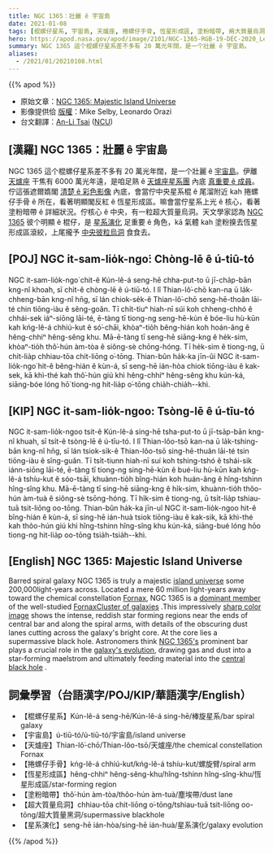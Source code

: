 ```yaml
---
title: NGC 1365：壯麗 ê 宇宙島
date: 2021-01-08
tags: [棍螺仔星系, 宇宙島, 天爐座, 捲螺仔手骨, 恆星形成區, 塗粉暗帶, 痟大質量烏洞, 星系演化]
hero: https://apod.nasa.gov/apod/image/2101/NGC-1365-RGB-19-DEC-2020_Leo_Mike_1024.jpg
summary: NGC 1365 這个棍螺仔星系差不多有 20 萬光年闊，是一个壯麗 ê 宇宙島。
aliases:
  - /2021/01/20210108.html
---
```


{{% apod %}}

- 原始文章：[NGC 1365: Majestic Island Universe](https://apod.nasa.gov/apod/ap210108.html)
- 影像提供佮 [版權](https://apod.nasa.gov/apod/lib/about_apod.html#srapply)：Mike Selby, Leonardo Orazi
- 台文翻譯：[An-Li Tsai](mailto:thianbu.taigi@gmail.com) ([NCU](https://www.astro.ncu.edu.tw))

## [漢羅] NGC 1365：壯麗 ê 宇宙島

NGC 1365 這个棍螺仔星系差不多有 20 萬光年闊，是一个壯麗 ê [宇宙島](https://apod.nasa.gov/apod/ap100109.html)。伊離 [天爐座](http://www.hawastsoc.org/deepsky/for/index.html) 干焦有 6000 萬光年遠，是咱足熟 ê [天爐座星系團](http://heritage.stsci.edu/2005/09/supplemental.html) 內底 [真重要 ê 成員](https://apod.nasa.gov/apod/ap160611.html)。佇這張遮爾媠閣 [清楚 ê 彩色影像](http://www.starkeeper.it/NGC1365.htm) 內底，會當佇中央星系棍 ê 尾溜附近 kah 捲螺仔手骨 ê 所在，看著明顯閣反紅 ê 恆星形成區。嘛會當佇星系上光 ê 核心，看著塗粉暗帶 ê 詳細狀況。佇核心 ê 中央，有一粒超大質量烏洞。天文學家認為 [NGC 1365](http://arxiv.org/abs/0907.2602) 彼个明顯 ê 棍仔，是 [星系演化](http://hubblesite.org/newscenter/archive/releases/1999/34/) 足重要 ê 角色，kā 氣體 kah 塗粉搝去恆星形成區滾絞，上尾攏予 [中央彼粒烏洞](http://hubblesite.org/newscenter/archive/releases/2000/22) 食食去。

## [POJ] NGC it-sam-lio̍k-ngo͘: Chòng-lē ê ú-tiū-tó

NGC it-sam-lio̍k-ngo͘ chit-ê Kún-lê-á seng-hē chha-put-to ū jī-cha̍p-bān kng-nî khoah, sī chi̍t-ê chòng-lē ê ú-tiū-tó. I lî Thian-lô͘-chō kan-na ū la̍k-chheng-bān kng-nî hn̄g, sī lán chiok-se̍k-ê Thian-lô͘-chō seng-hē-thoân lāi-té chin tiōng-iàu ê sêng-goân. Tī chi̍t-tiuⁿ hiah-nī súi koh chheng-chhó ê chhái-sek iáⁿ-siōng lāi-té, ē-tàng tī tiong-ng seng-hē-kùn ê bóe-liu hù-kūn kah kńg-lê-á chhiú-kut ê só͘-chāi, khòaⁿ-tio̍h bêng-hián koh hoán-âng ê hêng-chhiⁿ hêng-sêng khu. Mā-ē-tàng tī seng-hē siāng-kng ê he̍k-sim, khòaⁿ-tio̍h thô͘-hún àm-tòa ê siông-sè chōng-hóng. Tī he̍k-sim ê tiong-ng, ū chi̍t-lia̍p chhiau-tōa chit-liōng o͘-tōng. Thian-bûn ha̍k-ka jīn-ûi NGC it-sam-lio̍k-ngo͘ hit-ê bêng-hián ê kùn-á, sī seng-hē ián-hòa chiok tiōng-iàu ê kak-sek, kā khì-thé kah thô͘-hún giú khì hêng-chhiⁿ hêng-sêng khu kún-ká, siāng-bóe lóng hō͘ tiong-ng hit-lia̍p o͘-tōng chia̍h-chia̍h--khì.

## [KIP] NGC it-sam-lio̍k-ngoo: Tsòng-lē ê ú-tīu-tó

NGC it-sam-lio̍k-ngoo tsit-ê Kún-lê-á sing-hē tsha-put-to ū jī-tsa̍p-bān kng-nî khuah, sī tsi̍t-ê tsòng-lē ê ú-tīu-tó. I lî Thian-lôo-tsō kan-na ū la̍k-tshing-bān kng-nî hn̄g, sī lán tsiok-si̍k-ê Thian-lôo-tsō sing-hē-thuân lāi-té tsin tiōng-iàu ê sîng-guân. Tī tsi̍t-tiunn hiah-nī suí koh tshing-tshó ê tshái-sik iánn-siōng lāi-té, ē-tàng tī tiong-ng sing-hē-kùn ê bué-liu hù-kūn kah kńg-lê-á tshíu-kut ê sóo-tsāi, khuànn-tio̍h bîng-hián koh huán-âng ê hîng-tshinn hîng-sîng khu. Mā-ē-tàng tī sing-hē siāng-kng ê hi̍k-sim, khuànn-tio̍h thôo-hún àm-tuà ê siông-sè tsōng-hóng. Tī hi̍k-sim ê tiong-ng, ū tsi̍t-lia̍p tshiau-tuā tsit-liōng oo-tōng. Thian-bûn ha̍k-ka jīn-uî NGC it-sam-lio̍k-ngoo hit-ê bîng-hián ê kùn-á, sī sing-hē ián-huà tsiok tiōng-iàu ê kak-sik, kā khì-thé kah thôo-hún giú khì hîng-tshinn hîng-sîng khu kún-ká, siāng-bué lóng hōo tiong-ng hit-lia̍p oo-tōng tsia̍h-tsia̍h--khì.

## [English] NGC 1365: Majestic Island Universe

Barred spiral galaxy NGC 1365 is truly a majestic [island universe](https://apod.nasa.gov/apod/ap100109.html) some 200,000light-years across. Located a mere 60 million light-years away toward the chemical constellation [Fornax](http://www.hawastsoc.org/deepsky/for/index.html), NGC 1365 is a [dominant member](https://apod.nasa.gov/apod/ap160611.html) of the well-studied [FornaxCluster of galaxies](http://heritage.stsci.edu/2005/09/supplemental.html) .This impressively [sharp color image](http://www.starkeeper.it/NGC1365.htm) shows the intense, reddish star forming regions near the ends of central bar and along the spiral arms, with details of the obscuring dust lanes cutting across the galaxy's bright core. At the core lies a supermassive black hole. Astronomers think [NGC 1365's](http://arxiv.org/abs/0907.2602) prominent bar plays a crucial role in the [galaxy's evolution](http://hubblesite.org/newscenter/archive/releases/1999/34/), drawing gas and dust into a star-forming maelstrom and ultimately feeding material into the [central black hole](http://hubblesite.org/newscenter/archive/releases/2000/22) .

## 詞彙學習（台語漢字/POJ/KIP/華語漢字/English）

- 【棍螺仔星系】Kún-lê-á seng-hē/Kún-lê-á sing-hē/棒旋星系/bar spiral galaxy
- 【宇宙島】ú-tiū-tó/ú-tiū-tó/宇宙島/island universe
- 【天爐座】Thian-lô͘-chō/Thian-lôo-tsō/天爐座/the chemical constellation Fornax
- 【捲螺仔手骨】kńg-lê-á chhiú-kut/kńg-lê-á tshíu-kut/螺旋臂/spiral arm
- 【恆星形成區】hêng-chhiⁿ hêng-sêng-khu/hîng-tshinn hîng-sîng-khu/恆星形成區/star-forming region
- 【塗粉暗帶】thô͘-hún àm-tòa/thôo-hún àm-tuà/塵埃帶/dust lane
- 【超大質量烏洞】chhiau-tōa chit-liōng o͘-tōng/tshiau-tuā tsit-liōng oo-tōng/超大質量黑洞/supermassive blackhole
- 【星系演化】seng-hē ián-hòa/sing-hē ián-huà/星系演化/galaxy evolution

{{% /apod %}}
